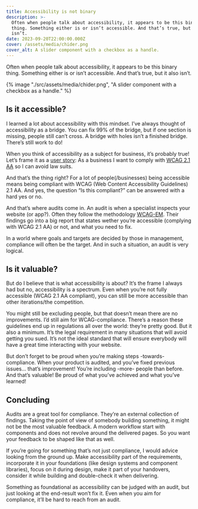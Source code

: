```yaml
---
title: Accessibility is not binary
description: >-
  Often when people talk about accessibility, it appears to be this binary
  thing. Something either is or isn’t accessible. And that’s true, but it also
  isn’t.
date: 2023-09-20T22:00:00.000Z
cover: /assets/media/chider.png
cover_alt: A slider component with a checkbox as a handle.
---
```


Often when people talk about accessibility, it appears to be this binary thing. Something either is or isn’t accessible. And that’s true, but it also isn’t.

{% image "./src/assets/media/chider.png", "A slider component with a checkbox as a handle." %}

## Is it accessible?

I learned a lot about accessibility with this mindset. I’ve always thought of accessibility as a bridge. You can fix 99% of the bridge, but if one section is missing, people still can’t cross. A bridge with holes isn’t a finished bridge. There’s still work to do!

When you think of accessibility as a subject for business, it’s probably true! Let’s frame it as a [user story](https://en.wikipedia.org/wiki/User_story): As a business I want to comply with [WCAG 2.1 AA](https://www.w3.org/TR/WCAG21/) so I can avoid law suits.

And that’s the thing right? For a lot of people(/businesses) being accessible means being compliant with WCAG (Web Content Accessibility Guidelines) 2.1 AA. And yes, the question “Is this compliant?” can be answered with a hard yes or no.

And that’s where audits come in. An audit is when a specialist inspects your website (or app?). Often they follow the methodology [WCAG-EM](https://www.w3.org/TR/WCAG-EM/). Their findings go into a big report that states wether you’re accessible (complying with WCAG 2.1 AA) or not, and what you need to fix.

In a world where goals and targets are decided by those in management, compliance will often be the target. And in such a situation, an audit is very logical.

## Is it valuable?

But do I believe that is what accessibility is about? It’s the frame I always had but no, accessibility is a spectrum. Even when you’re not fully accessible (WCAG 2.1 AA compliant), you can still be more accessible than other iterations/the competition.

You might still be excluding people, but that doesn’t mean there are no improvements. I’d still aim for WCAG-compliance. There’s a reason these guidelines end up in regulations all over the world: they’re pretty good. But it also a minimum. It’s the legal requirement in many situations that will avoid getting you sued. It’s not the ideal standard that will ensure everybody will have a great time interacting with your website.

But don’t forget to be proud when you’re making steps -towards- compliance. When your product is audited, and you’ve fixed previous issues... that’s improvement! You’re including -more- people than before. And that’s valuable! Be proud of what you’ve achieved and what you’ve learned!

## Concluding

Audits are a great tool for compliance. They’re an external collection of findings. Taking the point of view of somebody building something, it might not be the most valuable feedback. A modern workflow start with components and does not revolve around the delivered pages. So you want your feedback to be shaped like that as well.

If you’re going for something that’s not just compliance, I would advice looking from the ground up. Make accessibility part of the requirements, incorporate it in your foundations (like design systems and component libraries), focus on it during design, make it part of your handovers, consider it while building and double-check it when delivering.

Something as foundational as accessibility can be judged with an audit, but just looking at the end-result won’t fix it. Even when you aim for compliance, it’ll be hard to reach from an audit.
